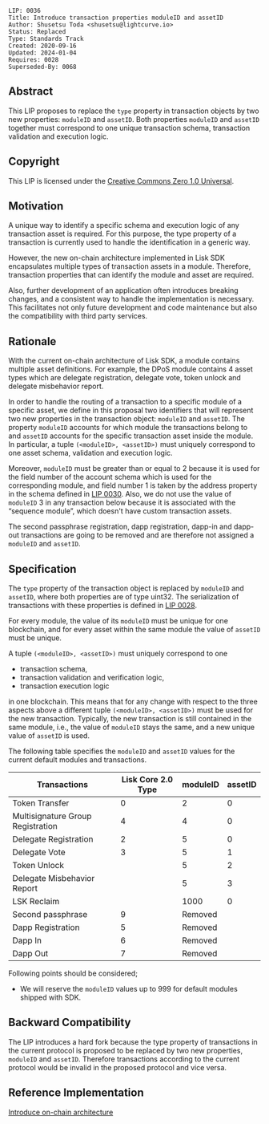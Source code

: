 ```
LIP: 0036
Title: Introduce transaction properties moduleID and assetID
Author: Shusetsu Toda <shusetsu@lightcurve.io>
Status: Replaced
Type: Standards Track
Created: 2020-09-16
Updated: 2024-01-04
Requires: 0028
Superseded-By: 0068
```

## Abstract

This LIP proposes to replace the `type` property in transaction objects by two new properties: `moduleID` and `assetID`. Both properties `moduleID` and `assetID` together must correspond to one unique transaction schema, transaction validation and execution logic.

## Copyright

This LIP is licensed under the [Creative Commons Zero 1.0 Universal](https://creativecommons.org/publicdomain/zero/1.0/).

## Motivation

A unique way to identify a specific schema and execution logic of any transaction asset is required. For this purpose, the type property of a transaction is currently used to handle the identification in a generic way.

However, the new on-chain architecture implemented in Lisk SDK encapsulates multiple types of transaction assets in a module. Therefore, transaction properties that can identify the module and asset are required.

Also, further development of an application often introduces breaking changes, and a consistent way to handle the implementation is necessary. This facilitates not only future development and code maintenance but also the compatibility with third party services.

## Rationale

With the current on-chain architecture of Lisk SDK, a module contains multiple asset definitions. For example, the DPoS module contains 4 asset types which are delegate registration, delegate vote, token unlock and delegate misbehavior report.

In order to handle the routing of a transaction to a specific module of a specific asset, we define in this proposal two identifiers that will represent two new properties in the transaction object: `moduleID` and `assetID`. The property `moduleID` accounts for which module the transactions belong to and `assetID` accounts for the specific transaction asset inside the module. In particular, a tuple `(<moduleID>, <assetID>)` must uniquely correspond to one asset schema, validation and execution logic.

Moreover, `moduleID` must be greater than or equal to 2 because it is used for the field number of the account schema which is used for the corresponding module, and field number 1 is taken by the address property in the schema defined in [LIP 0030](https://github.com/LiskHQ/lips/blob/main/proposals/lip-0030.md). Also, we do not use the value of `moduleID` 3 in any transaction below because it is associated with the “sequence module”, which doesn't have custom transaction assets.

The second passphrase registration, dapp registration, dapp-in and dapp-out transactions are going to be removed and are therefore not assigned a `moduleID` and `assetID`.

## Specification

The `type` property of the transaction object is replaced by `moduleID` and `assetID`, where both properties are of type uint32. The serialization of transactions with these properties is defined in [LIP 0028](https://github.com/LiskHQ/lips/blob/main/proposals/lip-0028.md).

For every module, the value of its `moduleID` must be unique for one blockchain, and for every asset within the same module the value of `assetID` must be unique.

A tuple `(<moduleID>, <assetID>)` must uniquely correspond to one

- transaction schema,
- transaction validation and verification logic,
- transaction execution logic

in one blockchain. This means that for any change with respect to the three aspects above a different tuple `(<moduleID>, <assetID>)` must be used for the new transaction. Typically, the new transaction is still contained in the same module, i.e., the value of `moduleID` stays the same, and a new unique value of `assetID` is used.

The following table specifies the `moduleID` and `assetID` values for the current default modules and transactions.

| Transactions                      | Lisk Core 2.0 Type | moduleID | assetID |
| --------------------------------- | ------------------ | -------- | ------- |
| Token Transfer                    | 0                  | 2        | 0       |
| Multisignature Group Registration | 4                  | 4        | 0       |
| Delegate Registration             | 2                  | 5        | 0       |
| Delegate Vote                     | 3                  | 5        | 1       |
| Token Unlock                      |                    | 5        | 2       |
| Delegate Misbehavior Report       |                    | 5        | 3       |
| LSK Reclaim                       |                    | 1000     | 0       |
| Second passphrase                 | 9                  | Removed  |         |
| Dapp Registration                 | 5                  | Removed  |         |
| Dapp In                           | 6                  | Removed  |         |
| Dapp Out                          | 7                  | Removed  |         |

Following points should be considered;

- We will reserve the `moduleID` values up to 999 for default modules shipped with SDK.

## Backward Compatibility

The LIP introduces a hard fork because the type property of transactions in the current protocol is proposed to be replaced by two new properties, `moduleID` and `assetID`. Therefore transactions according to the current protocol would be invalid in the proposed protocol and vice versa.

## Reference Implementation

[Introduce on-chain architecture](https://github.com/LiskHQ/lisk-sdk/issues/5603)
